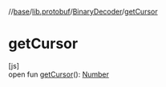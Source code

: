 //[base](../../../index.md)/[lib.protobuf](../index.md)/[BinaryDecoder](index.md)/[getCursor](get-cursor.md)

# getCursor

[js]\
open fun [getCursor](get-cursor.md)(): [Number](https://kotlinlang.org/api/latest/jvm/stdlib/kotlin/-number/index.html)
